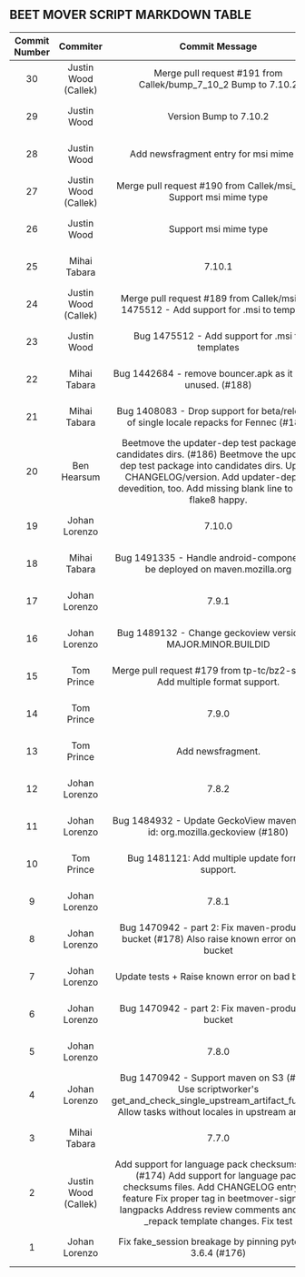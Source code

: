 ## BEET MOVER SCRIPT MARKDOWN TABLE

| Commit Number | Commiter | Commit Message | Commit Url | Date | 
|:---:|:----:|:----------------------------------:|:------:|:----:| 
|30|Justin Wood (Callek)|Merge pull request #191 from Callek/bump_7_10_2  Bump to 7.10.2|[URL](https://github.com/mozilla-releng/beetmoverscript/commit/b19b4a250c6388c4bafbbf883f28391db9ab18da)|2018-11-07 21:01:00 
|29|Justin Wood|Version Bump to 7.10.2|[URL](https://github.com/mozilla-releng/beetmoverscript/commit/9685581ceafe838d1753f895d39d162dab4a4eee)|2018-11-07 20:54:49 
|28|Justin Wood|Add newsfragment entry for msi mime fix|[URL](https://github.com/mozilla-releng/beetmoverscript/commit/827349146c7c9aa227fe11108c24f3bf4d7cbca1)|2018-11-07 20:53:20 
|27|Justin Wood (Callek)|Merge pull request #190 from Callek/msi_mime  Support msi mime type|[URL](https://github.com/mozilla-releng/beetmoverscript/commit/68b1869d4549c956ff1dcaf10fa8f0d57cdc99f2)|2018-11-02 14:33:03 
|26|Justin Wood|Support msi mime type|[URL](https://github.com/mozilla-releng/beetmoverscript/commit/b799418b88d47c699bbbb62b77da5fb31aefefa2)|2018-11-02 13:10:32 
|25|Mihai Tabara|7.10.1|[URL](https://github.com/mozilla-releng/beetmoverscript/commit/865fcd75c0cb9c0b82d910a27249a6180d44c76b)|2018-11-01 11:47:22 
|24|Justin Wood (Callek)|Merge pull request #189 from Callek/msi  Bug 1475512 - Add support for .msi to templates|[URL](https://github.com/mozilla-releng/beetmoverscript/commit/ea294e8d8df5952b1fa271cb901e2038970fa6ee)|2018-10-31 23:19:34 
|23|Justin Wood|Bug 1475512 - Add support for .msi to templates|[URL](https://github.com/mozilla-releng/beetmoverscript/commit/ebb8e41189cf38004d2cb5c72de98dc3d83ec6a7)|2018-10-31 18:46:27 
|22|Mihai Tabara|Bug 1442684 - remove bouncer.apk as it seems unused. (#188)|[URL](https://github.com/mozilla-releng/beetmoverscript/commit/4713db6c26ec6b1a36042fdc48750c30c89744cc)|2018-10-29 16:11:43 
|21|Mihai Tabara|Bug 1408083 - Drop support for beta/releases of single locale repacks for Fennec (#187)|[URL](https://github.com/mozilla-releng/beetmoverscript/commit/c6f1f781a93a004bddee02956c3597e601b7672c)|2018-10-03 10:31:17 
|20|Ben Hearsum|Beetmove the updater-dep test package into candidates dirs. (#186)    Beetmove the updater-dep test package into candidates dirs.      Update CHANGELOG/version.      Add updater-dep for devedition, too.      Add missing blank line to make flake8 happy.|[URL](https://github.com/mozilla-releng/beetmoverscript/commit/acf857c5697e332e4fce49ad9844036fffb45a99)|2018-09-28 13:28:21 
|19|Johan Lorenzo|7.10.0|[URL](https://github.com/mozilla-releng/beetmoverscript/commit/893a86bd810d8279cde7f62d1f724dbb030fd988)|2018-09-28 09:11:35 
|18|Mihai Tabara|Bug 1491335 - Handle android-components to be deployed on maven.mozilla.org|[URL](https://github.com/mozilla-releng/beetmoverscript/commit/66c35710a1358a304f7aad422222ac7736efa7e0)|2018-09-24 11:11:25 
|17|Johan Lorenzo|7.9.1|[URL](https://github.com/mozilla-releng/beetmoverscript/commit/7a9b04b2f54853ed9a46d278f15a00a98387d6f3)|2018-09-07 13:56:13 
|16|Johan Lorenzo|Bug 1489132 - Change geckoview versions to MAJOR.MINOR.BUILDID|[URL](https://github.com/mozilla-releng/beetmoverscript/commit/6c1bf83ab44189643084286e575a8d0f0f85a124)|2018-09-07 13:49:01 
|15|Tom Prince|Merge pull request #179 from tp-tc/bz2-support  Add multiple format support.|[URL](https://github.com/mozilla-releng/beetmoverscript/commit/e554f3a7afbe8a68085dee94ab829d2ea96e6553)|2018-08-30 18:09:07 
|14|Tom Prince|7.9.0|[URL](https://github.com/mozilla-releng/beetmoverscript/commit/e5379bc17c083617d949b8723c7b9c306b58fa2a)|2018-08-30 18:03:15 
|13|Tom Prince|Add newsfragment.|[URL](https://github.com/mozilla-releng/beetmoverscript/commit/4470b4b8cb3ace62e757b7d2dbc4e9d028d8a3d5)|2018-08-30 17:58:06 
|12|Johan Lorenzo|7.8.2|[URL](https://github.com/mozilla-releng/beetmoverscript/commit/3cd1110e7683df2acc16f4b7b29f7497f3563078)|2018-08-29 08:40:52 
|11|Johan Lorenzo|Bug 1484932 - Update GeckoView maven group id: org.mozilla.geckoview (#180)|[URL](https://github.com/mozilla-releng/beetmoverscript/commit/08a63e6921778505b4ffc6b9e901501a223c92bc)|2018-08-29 08:37:52 
|10|Tom Prince|Bug 1481121: Add multiple update format support.|[URL](https://github.com/mozilla-releng/beetmoverscript/commit/2b489c0fa8e102cf488f71a607eea51a551d66bb)|2018-08-24 03:08:31 
|9|Johan Lorenzo|7.8.1|[URL](https://github.com/mozilla-releng/beetmoverscript/commit/b8613fdfb5fae533b5dc7332eb99566c940c50ac)|2018-08-17 13:24:26 
|8|Johan Lorenzo|Bug 1470942 - part 2: Fix maven-production bucket (#178)  Also raise known error on bad bucket|[URL](https://github.com/mozilla-releng/beetmoverscript/commit/6983ff6f959359e31ce1f0631af44b6cc6d1424f)|2018-08-17 13:20:57 
|7|Johan Lorenzo|Update tests + Raise known error on bad bucket|[URL](https://github.com/mozilla-releng/beetmoverscript/commit/49679035dafec557e6da8bc626f6a7f070af24a0)|2018-08-17 13:14:13 
|6|Johan Lorenzo|Bug 1470942 - part 2: Fix maven-production bucket|[URL](https://github.com/mozilla-releng/beetmoverscript/commit/3f0c036768a56ca66dd89bf47f7b87ee1362d058)|2018-08-17 12:54:52 
|5|Johan Lorenzo|7.8.0|[URL](https://github.com/mozilla-releng/beetmoverscript/commit/51565872ccab4e13967301abafdfb0bf6b4f369d)|2018-08-13 15:11:56 
|4|Johan Lorenzo|Bug 1470942 - Support maven on S3 (#163)    Use scriptworker's get_and_check_single_upstream_artifact_full_path    Allow tasks without locales in upstream artifact|[URL](https://github.com/mozilla-releng/beetmoverscript/commit/aee370ae1002ae1845189225f9cdfd3c0879bc65)|2018-08-13 15:07:46 
|3|Mihai Tabara|7.7.0|[URL](https://github.com/mozilla-releng/beetmoverscript/commit/ede18b33a606a93c54ad10dffe423da4ce76cb1d)|2018-08-09 10:10:12 
|2|Justin Wood (Callek)|Add support for language pack checksums files. (#174)    Add support for language pack checksums files.      Add CHANGELOG entry for feature      Fix proper tag in beetmover-signed-langpacks      Address review comments and add _repack template changes.      Fix test|[URL](https://github.com/mozilla-releng/beetmoverscript/commit/d0dcd1b07625c2fe6e6d083d52cecfe38beab018)|2018-08-09 10:08:27 
|1|Johan Lorenzo|Fix fake_session breakage by pinning pytest to 3.6.4 (#176)|[URL](https://github.com/mozilla-releng/beetmoverscript/commit/062612f2f85f3c4bb73adcd6395858da281f5230)|2018-07-31 13:02:17 


